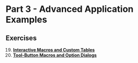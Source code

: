 # Part 3 - Advanced Application Examples

## Exercises

19. **[Interactive Macros and Custom Tables](./ex/ex19-01.md)**
20. **[Tool-Button Macros and Option Dialogs](./ex/ex20-01.md)**
